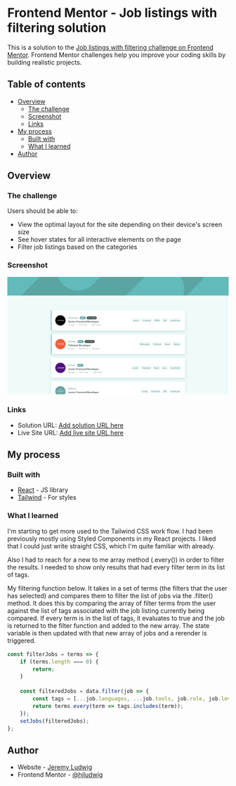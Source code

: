 # Frontend Mentor - Job listings with filtering solution

This is a solution to the [Job listings with filtering challenge on Frontend Mentor](https://www.frontendmentor.io/challenges/job-listings-with-filtering-ivstIPCt). Frontend Mentor challenges help you improve your coding skills by building realistic projects.

## Table of contents

-   [Overview](#overview)
    -   [The challenge](#the-challenge)
    -   [Screenshot](#screenshot)
    -   [Links](#links)
-   [My process](#my-process)
    -   [Built with](#built-with)
    -   [What I learned](#what-i-learned)
-   [Author](#author)

## Overview

### The challenge

Users should be able to:

-   View the optimal layout for the site depending on their device's screen size
-   See hover states for all interactive elements on the page
-   Filter job listings based on the categories

### Screenshot

![](/public/images/screenshot.png)

### Links

-   Solution URL: [Add solution URL here](https://your-solution-url.com)
-   Live Site URL: [Add live site URL here](https://your-live-site-url.com)

## My process

### Built with

-   [React](https://reactjs.org/) - JS library
-   [Tailwind](https://tailwindcss.com/) - For styles

### What I learned

I'm starting to get more used to the Tailwind CSS work flow. I had been previously mostly using Styled Components in my React projects. I liked that I could just write straight CSS, which I'm quite familiar with already.

Also I had to reach for a new to me array method (.every()) in order to filter the results. I needed to show only results that had every filter term in its list of tags.

My filtering function below. It takes in a set of terms (the filters that the user has selected) and compares them to filter the list of jobs via the .filter() method. It does this by comparing the array of filter terms from the user against the list of tags associated with the job listing currently being compared. If every term is in the list of tags, it evaluates to true and the job is returned to the filter function and added to the new array. The state variable is then updated with that new array of jobs and a rerender is triggered.

```js
const filterJobs = terms => {
    if (terms.length === 0) {
        return;
    }

    const filteredJobs = data.filter(job => {
        const tags = [...job.languages, ...job.tools, job.role, job.level];
        return terms.every(term => tags.includes(term));
    });
    setJobs(filteredJobs);
};
```

## Author

-   Website - [Jeremy Ludwig](https://webdev.jeremyludwig.com/)
-   Frontend Mentor - [@hjludwig](https://www.frontendmentor.io/profile/hjludwig)
